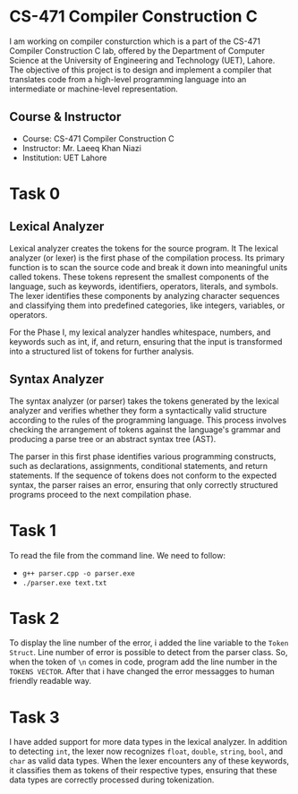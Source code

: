 # CS-471 Compiler Construction C
I am working on compiler consturction which is a part of the CS-471 Compiler Construction C lab, offered by the Department of Computer Science at the University of Engineering and Technology (UET), Lahore. The objective of this project is to design and implement a compiler that translates code from a high-level programming language into an intermediate or machine-level representation.

## Course & Instructor
- Course: CS-471 Compiler Construction C
- Instructor: Mr. Laeeq Khan Niazi
- Institution: UET Lahore

# Task 0

## Lexical Analyzer
Lexical analyzer creates the tokens for the source program. It
The lexical analyzer (or lexer) is the first phase of the compilation process. Its primary function is to scan the source code and break it down into meaningful units called tokens. These tokens represent the smallest components of the language, such as keywords, identifiers, operators, literals, and symbols. The lexer identifies these components by analyzing character sequences and classifying them into predefined categories, like integers, variables, or operators. 

For the Phase I, my lexical analyzer handles whitespace, numbers, and keywords such as int, if, and return, ensuring that the input is transformed into a structured list of tokens for further analysis.

## Syntax Analyzer
The syntax analyzer (or parser) takes the tokens generated by the lexical analyzer and verifies whether they form a syntactically valid structure according to the rules of the programming language. This process involves checking the arrangement of tokens against the language's grammar and producing a parse tree or an abstract syntax tree (AST). 

The parser in this first phase identifies various programming constructs, such as declarations, assignments, conditional statements, and return statements. If the sequence of tokens does not conform to the expected syntax, the parser raises an error, ensuring that only correctly structured programs proceed to the next compilation phase.

# Task 1
To read the file from the command line. We need to follow:
- `g++ parser.cpp -o parser.exe`
- `./parser.exe text.txt`

# Task 2
To display the line number of the error, i added the line variable to the `Token Struct`. Line number of error is possible to detect from the parser class. So, when the token of `\n` comes in code, program add the line number in the `TOKENS VECTOR`. After that i have changed the error messagges to human friendly readable way.

# Task 3
I have added support for more data types in the lexical analyzer. In addition to detecting `int`, the lexer now recognizes `float`, `double`, `string`, `bool`, and `char` as valid data types. When the lexer encounters any of these keywords, it classifies them as tokens of their respective types, ensuring that these data types are correctly processed during tokenization.